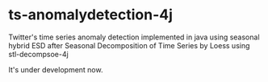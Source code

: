 # ts-anomalydetection-4j
Twitter's time series anomaly detection implemented in java using seasonal hybrid ESD after Seasonal Decomposition of Time Series by Loess using stl-decompsoe-4j

It's under development now. 
